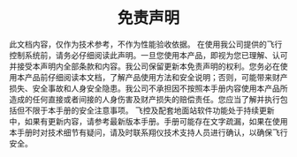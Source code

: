 # <center>免责声明</center>
此文档内容，仅作为技术参考，不作为性能验收依据。
在使用我公司提供的飞行控制系统前，请务必仔细阅读此声明。一旦您使用本产品，即视为您已理解、认可并接受本声明内全部条款和内容。我公司保留更新本免责声明的权利。您务必在使用本产品前仔细阅读本文档，了解产品使用方法和安全说明；否则，可能带来财产损失、安全事故和人身安全隐患。我公司不承担因不按照本手册内容使用本产品所造成的任何直接或者间接的人身伤害及财产损失的赔偿责任。您应当了解并执行包括但不限于本手册的安全注意事项。
飞控及配套地面站软件功能处于持续更新中，如果有更新内容，请参考最新版本手册。手册可能存在文字疏漏，如果在使用本手册时对技术细节有疑问，请及时联系翔仪技术支持人员进行确认，以确保飞行安全。
